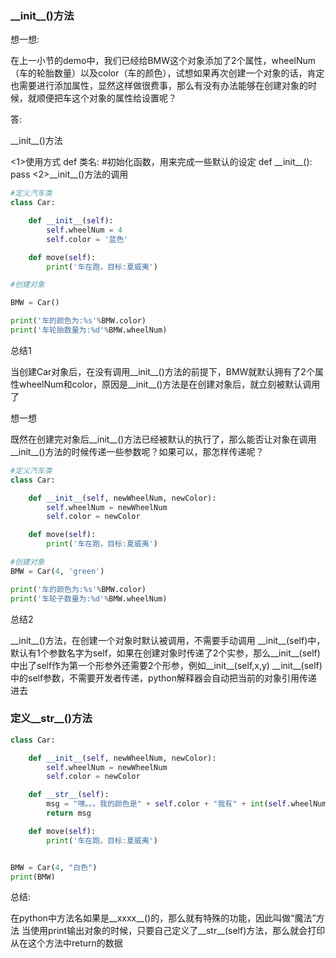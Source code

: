 ### \_\_init\_\_()方法

想一想:

在上一小节的demo中，我们已经给BMW这个对象添加了2个属性，wheelNum（车的轮胎数量）以及color（车的颜色），试想如果再次创建一个对象的话，肯定也需要进行添加属性，显然这样做很费事，那么有没有办法能够在创建对象的时候，就顺便把车这个对象的属性给设置呢？

答:

\_\_init\_\_()方法

<1>使用方式
def 类名:
    #初始化函数，用来完成一些默认的设定
    def \_\_init\_\_():
        pass
<2>\_\_init\_\_()方法的调用

```py
#定义汽车类
class Car:

    def __init__(self):
        self.wheelNum = 4
        self.color = '蓝色'

    def move(self):
        print('车在跑，目标:夏威夷')

#创建对象

BMW = Car()

print('车的颜色为:%s'%BMW.color)
print('车轮胎数量为:%d'%BMW.wheelNum)
```

总结1

当创建Car对象后，在没有调用\_\_init\_\_()方法的前提下，BMW就默认拥有了2个属性wheelNum和color，原因是\_\_init\_\_()方法是在创建对象后，就立刻被默认调用了

想一想

既然在创建完对象后\_\_init\_\_()方法已经被默认的执行了，那么能否让对象在调用\_\_init\_\_()方法的时候传递一些参数呢？如果可以，那怎样传递呢？

```py
#定义汽车类
class Car:

    def __init__(self, newWheelNum, newColor):
        self.wheelNum = newWheelNum
        self.color = newColor

    def move(self):
        print('车在跑，目标:夏威夷')

#创建对象
BMW = Car(4, 'green')

print('车的颜色为:%s'%BMW.color)
print('车轮子数量为:%d'%BMW.wheelNum)
```

总结2

\_\_init\_\_()方法，在创建一个对象时默认被调用，不需要手动调用
\_\_init\_\_(self)中，默认有1个参数名字为self，如果在创建对象时传递了2个实参，那么\_\_init\_\_(self)中出了self作为第一个形参外还需要2个形参，例如\_\_init\_\_(self,x,y)
\_\_init\_\_(self)中的self参数，不需要开发者传递，python解释器会自动把当前的对象引用传递进去

### 定义\_\_str\_\_()方法
```py
class Car:

    def __init__(self, newWheelNum, newColor):
        self.wheelNum = newWheelNum
        self.color = newColor

    def __str__(self):
        msg = "嘿。。。我的颜色是" + self.color + "我有" + int(self.wheelNum) + "个轮胎..."
        return msg

    def move(self):
        print('车在跑，目标:夏威夷')


BMW = Car(4, "白色")
print(BMW)
```

总结:

在python中方法名如果是__xxxx__()的，那么就有特殊的功能，因此叫做“魔法”方法
当使用print输出对象的时候，只要自己定义了__str__(self)方法，那么就会打印从在这个方法中return的数据